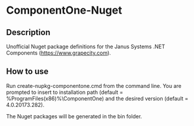 # ComponentOne-Nuget

## Description
Unofficial Nuget package definitions for the Janus Systems .NET Components (https://www.grapecity.com).

## How to use
Run create-nupkg-componentone.cmd from the command line. You are prompted to insert to installation path (default = %ProgramFiles(x86)%\ComponentOne) and the desired version (default = 4.0.20173.282).

The Nuget packages will be generated in the bin folder.